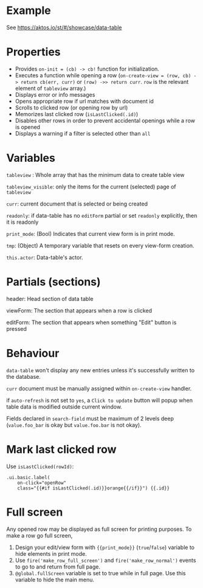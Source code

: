 # Example

See https://aktos.io/st/#/showcase/data-table

# Properties

- Provides `on-init = (cb) -> cb!` function for initialization.
- Executes a function while opening a row (`on-create-view = (row, cb) -> return cb(err, curr)` or `(row) ->> return curr`. `row` is the relevant element of `tableview` array.)
- Displays error or info messages
- Opens appropriate row if url matches with document id
- Scrolls to clicked row (or opening row by url)
- Memorizes last clicked row (`isLastClicked(.id)`)
- Disables other rows in order to prevent accidental openings while a row is opened
- Displays a warning if a filter is selected other than `all`

# Variables

`tableview` : Whole array that has the minimum data to create table view

`tableview_visible`: only the items for the current (selected) page of `tableview`

`curr`: current document that is selected or being created

`readonly`: if data-table has no `editForm` partial or set `readonly` explicitly, then it is readonly

`print_mode`: (Bool) Indicates that current view form is in print mode.

`tmp`: (Object) A temporary variable that resets on every view-form creation.

`this.actor`: Data-table's actor.

# Partials (sections)

header: Head section of data table

viewForm: The section that appears when a row is clicked

editForm: The section that appears when something "Edit" button is pressed


# Behaviour

`data-table` won't display any new entries unless it's successfully written to the database.

`curr` document must be manually assigned within `on-create-view` handler.

if `auto-refresh` is not set to `yes`, a `Click to update` button will popup when table data is modified outside current window.

Fields declared in `search-field` must be maximum of 2 levels deep (`value.foo_bar` is okay but `value.foo.bar` is not okay).

# Mark last clicked row 

Use `isLastClicked(rowId)`: 

    .ui.basic.label(
        on-click="openRow" 
        class="{{#if isLastClicked(.id)}}orange{{/if}}") {{.id}}

# Full screen 

Any opened row may be displayed as full screen for printing purposes. To make a row go full screen, 

1. Design your edit/view form with `{{print_mode}}` (`true`/`false`) variable to hide elements in print mode. 
2. Use `fire('make_row_full_screen')` and `fire('make_row_normal')` events to go to and return from full page.
3. `@global.fullScreen` variable is set to true while in full page. Use this variable to hide the main menu.